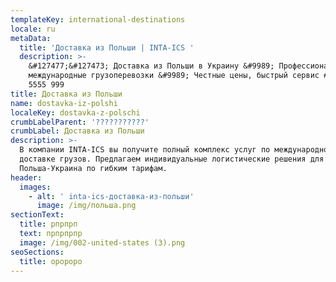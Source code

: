 ```yaml
---
templateKey: international-destinations
locale: ru
metaData:
  title: 'Доставка из Польши | INTA-ICS '
  description: >-
    &#127477;&#127473; Доставка из Польши в Украину &#9989; Профессиональные
    международные грузоперевозки &#9989; Честные цены, быстрый сервис #9742; 068
    5555 999
title: Доставка из Польши
name: dostavka-iz-polshi
localeKey: dostavka-z-polschi
crumbLabelParent: '???????????'
crumbLabel: Доставка из Польши
description: >-
  В компании INTA-ICS вы получите полный комплекс услуг по международной
  доставке грузов. Предлагаем индивидуальные логистические решения для перевозки
  Польша-Украина по гибким тарифам.
header:
  images:
    - alt: ' inta-ics-доставка-из-польши'
      image: /img/польша.png
sectionText:
  title: рпрпрп
  text: прпрпрпр
  image: /img/002-united-states (3).png
seoSections:
  title: оророро
---
```

